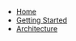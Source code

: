 <!-- docs/_sidebar.md -->

- [Home](/)
- [Getting Started](getting_started.md)
- [Architecture](architecture.md)
